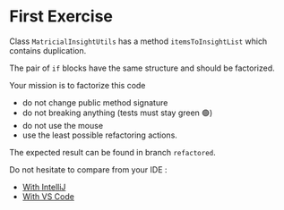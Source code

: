# First Exercise
Class `MatricialInsightUtils` has a method `itemsToInsightList` which contains duplication.

The pair of `if` blocks have the same structure and should be factorized.

Your mission is to factorize this code
- do not change public method signature
- do not breaking anything (tests must stay green 🟢)
- do not use the mouse
- use the least possible refactoring actions.

The expected result can be found in branch `refactored`.

Do not hesitate to compare from your IDE :
- [With IntelliJ](https://www.jetbrains.com/help/idea/manage-branches.html#compare_branches)
- [With VS Code](https://vscode.one/diff-vscode/)
